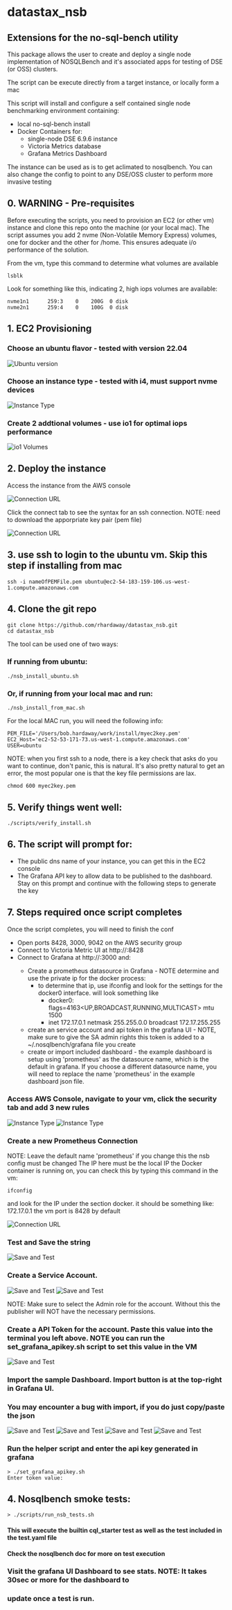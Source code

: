 # datastax_nsb
## Extensions for the no-sql-bench utility

This package allows the user to create and deploy a single node implementation of NOSQLBench
and it's associated apps for testing of DSE (or OSS) clusters.

The script can be execute directly from a target instance, or locally form a mac

This script will install and configure a self contained single node benchmarking environment containing: 
  - local no-sql-bench install
  - Docker Containers for:
      - single-node DSE 6.9.6 instance
      - Victoria Metrics database
      - Grafana Metrics Dashboard

The instance can be used as is to get aclimated to nosqlbench. You can also change the config to point to any DSE/OSS cluster to perform more invasive testing

## 0. WARNING - Pre-requisites

Before executing the scripts, you need to provision an EC2 (or other vm) instance and
clone this repo onto the machine (or your local mac). The script assumes you add 2 nvme (Non-Volatile Memory Express) 
volumes, one for docker and the other for /home. This ensures adequate i/o performance of the solution.

From the vm, type this command to determine what volumes are available

```
lsblk
```

Look for something like this, indicating 2, high iops volumes are available:

    nvme1n1      259:3    0    200G  0 disk
    nvme2n1      259:4    0    100G  0 disk

## 1. EC2 Provisioning

### Choose an ubuntu flavor - tested with version 22.04

![Ubuntu version](./img/Ubuntu2204.png)

### Choose an instance type - tested with i4, must support nvme devices

![Instance Type](./img/EC2_i4.png)

### Create 2 addtional volumes - use io1 for optimal iops performance

![io1 Volumes](./img/nvme_volumes.png)

## 2. Deploy the instance

Access the instance from the AWS console

![Connection URL](./img/EC2Instance.png)

Click the connect tab to see the syntax for an ssh connection. NOTE: need to download the apporpriate key pair (pem file)

![Connection URL](./img/EC2Connect.png)

## 3. use ssh to login to the ubuntu vm. Skip this step if installing from mac

```
ssh -i nameOfPEMFile.pem ubuntu@ec2-54-183-159-106.us-west-1.compute.amazonaws.com
```

## 4. Clone the git repo

```
git clone https://github.com/rhardaway/datastax_nsb.git
cd datastax_nsb
```

The tool can be used one of two ways:

### If running from ubuntu:

```
./nsb_install_ubuntu.sh
```

### Or, if running from your local mac and run:

```
./nsb_install_from_mac.sh
```

For the local MAC run, you will need the following info:

```
PEM_FILE='/Users/bob.hardaway/work/install/myec2key.pem'
EC2_Host='ec2-52-53-171-73.us-west-1.compute.amazonaws.com'
USER=ubuntu
```
NOTE: when you first ssh to a node, there is a key check that asks do you want to continue, don't panic, this is natural. It's also pretty natural to get an error, the
most popular one is that the key file permissions are lax.

```
chmod 600 myec2key.pem
```

## 5. Verify things went well:

```
./scripts/verify_install.sh
```

## 6. The script will prompt for:

 - The public dns name of your instance, you can get this in the EC2 console
 - The Grafana API key to allow data to be published to the dashboard. Stay on this prompt and continue with the following steps to generate the key

## 7. Steps required once script completes

Once the script completes, you will need to finish the conf
 - Open ports 8428, 3000, 9042 on the AWS security group
 - Connect to Victoria Metric UI at http://<ip>:8428 
 - Connect to Grafana at http://<ip>:3000 and: 
   - Create a prometheus datasource in Grafana - NOTE determine and use the private ip for the docker process:
        - to determine that ip, use ifconfig and look for the settings for the docker0 interface. will look something like
           - docker0: flags=4163<UP,BROADCAST,RUNNING,MULTICAST>  mtu 1500
           - inet 172.17.0.1  netmask 255.255.0.0  broadcast 172.17.255.255
   - create an service account and api token in the grafana UI - NOTE, make sure to give the SA admin rights
      this token is added to a ~/.nosqlbench/grafana file you create
   -  create or import included dashboard - the example dashboard is setup using 'prometheus' as the 
       datasource name, which is the default in grafana. If you choose a different datasource name, you
       will need to replace the name 'prometheus' in the example dashboard json file.

### Access AWS Console, navigate to your vm, click the security tab and add 3 new rules

![Instance Type](./img/AWSSecurityGroup.png)
![Instance Type](./img/Add3Rules.png)

### Create a new Prometheus Connection
   NOTE: Leave the default name 'prometheus' if you change this the nsb config must be changed
   The IP here must be the local IP the Docker container is running on, you can check this by typing this command in the vm: 
   
   ```
   ifconfig
   ```
  and look for the IP under the section docker. it should be something like: 172.17.0.1
  the vm port is 8428 by default

![Connection URL](./img/ConnectionIP.png)

### Test and Save the string

![Save and Test](./img/ProSaveandTest.png)

### Create a Service Account.

![Save and Test](./img/SAAdd.png)
![Save and Test](./img/ServiceAccountADMIN.png)

  NOTE: Make sure to select the Admin role for the account. Without this the publisher will NOT have the necessary permissions.

### Create a API Token for the account. Paste this value into the terminal you left above. NOTE you can run the set_grafana_apikey.sh script to set this value in the VM

![Save and Test](./img/TokenCopy.png)

### Import the sample Dashboard. Import button is at the top-right in Grafana UI.
### You may encounter a bug with import, if you do just copy/paste the json

![Save and Test](./img/DashUpload.png)
![Save and Test](./img/DashImportRight.png)
![Save and Test](./img/AwSnap.png)
![Save and Test](./img/DashImport.png)

### Run the helper script and enter the api key generated in grafana 

```
> ./set_grafana_apikey.sh
Enter token value:
```

## 4. Nosqlbench smoke tests:

```
> ./scripts/run_nsb_tests.sh
```

#### This will execute the builtin cql_starter test as well as the test included in the test.yaml file
#### Check the nosqlbench doc for more on test execution

### Visit the grafana UI Dashboard to see stats. NOTE: It takes 30sec or more for the dashboard to 
### update once a test is run.
